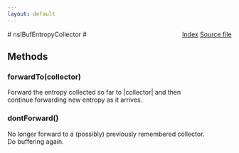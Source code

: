 ```yaml
---
layout: default
---
```

<div class='links' style='float:right'><a href="../index.html">Index</a>
<a href="http://dxr.mozilla.org/mozilla-central/source/security/manager/boot/public/nsIBufEntropyCollector.idl">Source file</a>
</div>
# nsIBufEntropyCollector #

## Methods ##

### forwardTo(collector) ###
  
Forward the entropy collected so far to |collector| and then  
continue forwarding new entropy as it arrives.  
  

### dontForward() ###
  
No longer forward to a (possibly) previously remembered collector.  
Do buffering again.  
  

